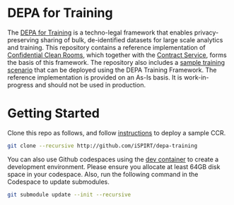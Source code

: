 # DEPA for Training

The [DEPA for Training](https://depa.world) is a techno-legal framework that enables privacy-preserving sharing of bulk, de-identified datasets for large scale analytics and training. This repository contains a reference implementation of [Confidential Clean Rooms](https://depa.world/training/confidential_clean_room_design), which together with the [Contract Service](https://github.com/kapilvgit/contract-ledger/tree/main), forms the basis of this framework. The repository also includes a [sample training scenario](./scenarios/covid/README.md) that can be deployed using the DEPA Training Framework. The reference implementation is provided on an As-Is basis. It is work-in-progress and should not be used in production.

# Getting Started

Clone this repo as follows, and follow [instructions](./scenarios/covid/README.md) to deploy a sample CCR. 

```bash
git clone --recursive http://github.com/iSPIRT/depa-training
```

You can also use Github codespaces using the [dev container](./.devcontainer/devcontainer.json) to create a development environment. Please ensure you allocate at least 64GB disk space in your codespace. Also, run the following command in the Codespace to update submodules.

```bash
git submodule update --init --recursive
```